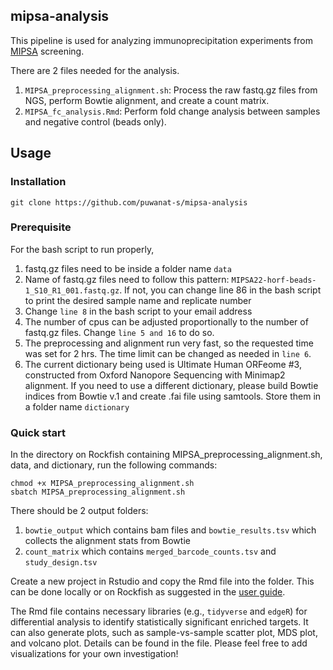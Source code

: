## mipsa-analysis

This pipeline is used for analyzing immunoprecipitation experiments from [MIPSA](https://www.nature.com/articles/s41551-022-00925-y) screening. 

There are 2 files needed for the analysis. 
1. `MIPSA_preprocessing_alignment.sh`: Process the raw fastq.gz files from NGS, perform Bowtie alignment, and create a count matrix.
2. `MIPSA_fc_analysis.Rmd`: Perform fold change analysis between samples and negative control (beads only).

## Usage <a name="usage"></a>

### Installation

```
git clone https://github.com/puwanat-s/mipsa-analysis
```

### Prerequisite

For the bash script to run properly,

1. fastq.gz files need to be inside a folder name `data`
2. Name of fastq.gz files need to follow this pattern: `MIPSA22-horf-beads-1_S10_R1_001.fastq.gz`. If not, you can change line 86 in the bash script to print the desired sample name and replicate number
3. Change `line 8` in the bash script to your email address
4. The number of cpus can be adjusted proportionally to the number of fastq.gz files. Change `line 5 and 16` to do so.
5. The preprocessing and alignment run very fast, so the requested time was set for 2 hrs. The time limit can be changed as needed in `line 6`.
6. The current dictionary being used is Ultimate Human ORFeome #3, constructed from Oxford Nanopore Sequencing with Minimap2 alignment. If you need to use a different dictionary, please build Bowtie indices from Bowtie v.1 and create .fai file using samtools. Store them in a folder name `dictionary`

### Quick start

In the directory on Rockfish containing MIPSA_preprocessing_alignment.sh, data, and dictionary, run the following commands:

```
chmod +x MIPSA_preprocessing_alignment.sh
sbatch MIPSA_preprocessing_alignment.sh
```

There should be 2 output folders:
1. `bowtie_output` which contains bam files and `bowtie_results.tsv` which collects the alignment stats from Bowtie
2. `count_matrix` which contains `merged_barcode_counts.tsv` and `study_design.tsv`

Create a new project in Rstudio and copy the Rmd file into the folder. This can be done locally or on Rockfish as suggested in the [user guide](https://www.arch.jhu.edu/guide/). 

The Rmd file contains necessary libraries (e.g., `tidyverse` and `edgeR`) for differential analysis to identify statistically significant enriched targets. It can also generate plots, such as sample-vs-sample scatter plot, MDS plot, and volcano plot. Details can be found in the file. Please feel free to add visualizations for your own investigation! 
